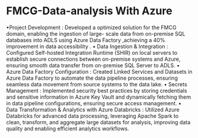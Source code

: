 # FMCG-Data-analysis With Azure

•Project Development : Developed a optimized solution for the FMCG domain, enabling the ingestion of large-
scale data from on-premise SQL databases into ADLS using Azure Data Factory ,achieving a 40% improvement
in data accessibility .
• Data Ingestion & Integration : Configured Self-hosted Integration Runtime (SHIR) on local servers
to establish secure connections between on-premise systems and Azure, ensuring smooth data transfer from
on-premise SQL Server to ADLS.
• Azure Data Factory Configuration : Created Linked Services and Datasets in Azure Data Factory to
automate the data pipeline processes, ensuring seamless data movement from source systems to the data lake.
• Secrets Management : Implemented security best practices by storing credentials and sensitive information
in Azure Key Vault and dynamically fetching them in data pipeline configurations, ensuring secure access
management.
• Data Transformation & Analytics with Azure Databricks : Utilized Azure Databricks for advanced
data processing, leveraging Apache Spark to clean, transform, and aggregate large datasets for analysis,
improving data quality and enabling efficient analytics workflows.

